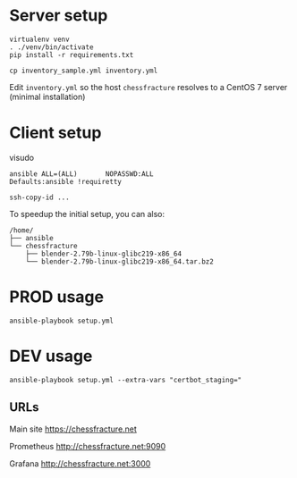 # Server setup
```
virtualenv venv
. ./venv/bin/activate
pip install -r requirements.txt
```

```
cp inventory_sample.yml inventory.yml
```
Edit `inventory.yml` so the host `chessfracture` resolves to a CentOS 7 server (minimal installation)

# Client setup
visudo

```
ansible ALL=(ALL)       NOPASSWD:ALL
Defaults:ansible !requiretty
```

```
ssh-copy-id ...
```

To speedup the initial setup, you can also:
```
/home/
├── ansible
└── chessfracture
    ├── blender-2.79b-linux-glibc219-x86_64
    └── blender-2.79b-linux-glibc219-x86_64.tar.bz2
```

# PROD usage
```
ansible-playbook setup.yml
```

# DEV usage
```
ansible-playbook setup.yml --extra-vars "certbot_staging="
```

## URLs
Main site
https://chessfracture.net

Prometheus
http://chessfracture.net:9090

Grafana
http://chessfracture.net:3000

